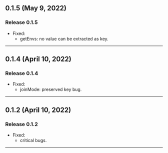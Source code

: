 ## 0.1.5 (May 9, 2022)

### Release 0.1.5

- Fixed:
  - getEnvs: no value can be extracted as key.

---

## 0.1.4 (April 10, 2022)

### Release 0.1.4

- Fixed:
  - joinMode: preserved key bug.

---

## 0.1.2 (April 10, 2022)

### Release 0.1.2

- Fixed:
  - critical bugs.

---
